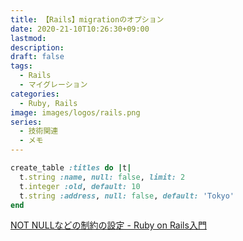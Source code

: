 ```yaml
---
title: 【Rails】migrationのオプション
date: 2020-21-10T10:26:30+09:00
lastmod:
description:
draft: false
tags:
  - Rails
  - マイグレーション
categories:
  - Ruby, Rails
image: images/logos/rails.png
series:
  - 技術関連
  - メモ
---
```


```rb
create_table :titles do |t|
  t.string :name, null: false, limit: 2
  t.integer :old, default: 10
  t.string :address, null: false, default: 'Tokyo'
end
```

[NOT NULLなどの制約の設定 \- Ruby on Rails入門](https://www.javadrive.jp/rails/model/index9.html)
